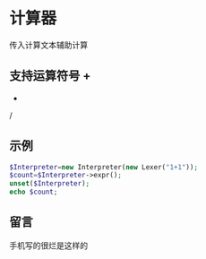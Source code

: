 # 计算器
传入计算文本辅助计算

__支持运算符号__
  +
  -
  *
  /

## 示例
```php
$Interpreter=new Interpreter(new Lexer("1+1"));
$count=$Interpreter->expr();
unset($Interpreter);
echo $count;
```
## 留言
  手机写的很烂是这样的
